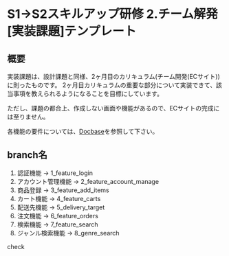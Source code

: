 # S1→S2スキルアップ研修 2.チーム解発[実装課題]テンプレート
## 概要
実装課題は、設計課題と同様、2ヶ月目のカリキュラム(チーム開発(ECサイト))に則ったものです。
2ヶ月目カリキュラムの重要な部分について実装できて、該当事項を教えられるようになることを目標にしています。

ただし、課題の都合上、作成しない画面や機能があるので、ECサイトの完成には至りません。

各機能の要件については、[Docbase](https://docbase.io/posts/981614/sharing/c6bf1283-d32e-4ba8-bc43-a8c869bd3f4e)を参照して下さい。

## branch名
1. 認証機能 → 1_feature_login
2. アカウント管理機能 → 2_feature_account_manage
3. 商品登録 → 3_feature_add_items
4. カート機能 → 4_feature_carts
5. 配送先機能 → 5_delivery_target
6. 注文機能 → 6_feature_orders
7. 検索機能 → 7_feature_search
8. ジャンル検索機能 → 8_genre_search

check
